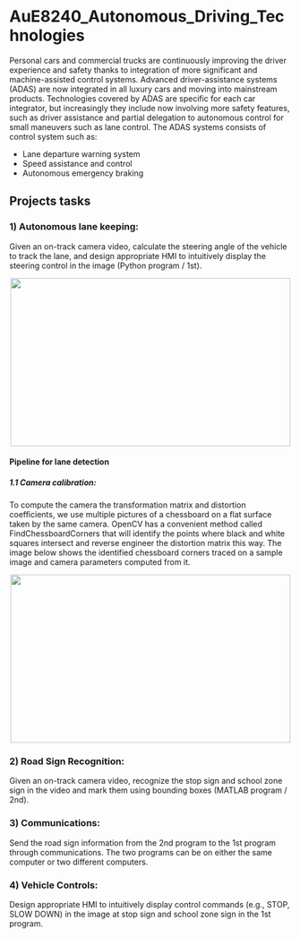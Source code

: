 # AuE8240_Autonomous_Driving_Technologies


Personal cars and commercial trucks are continuously improving the driver experience and safety thanks to integration of more significant and machine-assisted control systems. Advanced driver-assistance systems (ADAS) are now integrated in all luxury cars and moving into mainstream products. Technologies covered by ADAS are specific for each car integrator, but increasingly they include now involving more safety features, such as driver assistance and partial delegation to autonomous control for small maneuvers such as lane control. The ADAS systems consists of control system such as:

- Lane departure warning system
- Speed assistance and control
- Autonomous emergency braking

## Projects tasks
### 1) Autonomous lane keeping: 
Given an on-track camera video, calculate the steering angle of the vehicle to track the lane, and design appropriate HMI to intuitively display the steering control in the image (Python program / 1st). 

<p align="center">
  <img width="500" height="300" src="https://github.com/vipulkumbhar/AuE824_Autonomous_Driving_Technologies/blob/master/AuE8240_Team8/Presentation/Picture1.jpg">
</p>

#### Pipeline for lane detection
##### 1.1 Camera calibration:
To compute the camera the transformation matrix and distortion coefficients, we use multiple pictures of a chessboard on a flat surface taken by the same camera. OpenCV has a convenient method called FindChessboardCorners that will identify the points where black and white squares intersect and reverse engineer the distortion matrix this way. The image below shows the identified chessboard corners traced on a sample image and camera parameters computed from it.

<p align="center">
  <img width="500" height="300" src="https://github.com/vipulkumbhar/AuE824_Autonomous_Driving_Technologies/blob/master/AuE8240_Team8/Presentation/camera_calibration.png">
</p>

### 2) Road Sign Recognition:
Given an on-track camera video, recognize the stop sign and school zone sign in the video and mark them using bounding boxes (MATLAB program / 2nd).

### 3) Communications: 
Send the road sign information from the 2nd program to the 1st program through communications. The two programs can be on either the same computer or two different computers.

### 4) Vehicle Controls: 
Design appropriate HMI to intuitively display control commands (e.g., STOP, SLOW DOWN) in the image at stop sign and school zone sign in the 1st program.


